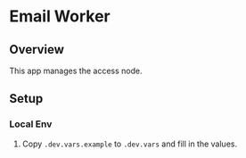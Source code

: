 # Email Worker

## Overview

This app manages the access node.

## Setup

### Local Env

1. Copy `.dev.vars.example` to `.dev.vars` and fill in the values.

